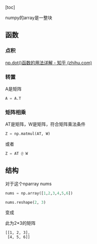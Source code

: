 [toc]

numpy的array是一整块

## 函数

### 点积

[np.dot()函数的用法详解 - 知乎 (zhihu.com)](https://zhuanlan.zhihu.com/p/353753915)

### 转置

A是矩阵

```python
A = A.T
```

### 矩阵相乘

AT是矩阵，W是矩阵，符合矩阵乘法条件

```python
Z = np.matmul(AT, W)
```

或者

```python
Z = AT @ W
```



## 结构

对于这个nparray nums

```python
nums = np.array([1,2,3,4,5,6])
```

```python
nums.reshape(2, 3)
```

变成

此为2\*3的矩阵

```
[[1, 2, 3],
 [4, 5, 6]]
```

## 

